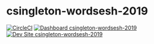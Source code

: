 # csingleton-wordsesh-2019

[![CircleCI](https://circleci.com/gh/pantheon-training-org/csingleton-wordsesh-2019.svg?style=shield)](https://circleci.com/gh/pantheon-training-org/csingleton-wordsesh-2019)
[![Dashboard csingleton-wordsesh-2019](https://img.shields.io/badge/dashboard-csingleton_wordsesh_2019-yellow.svg)](https://dashboard.pantheon.io/sites/6d68b079-2bc8-4d5a-84d4-04a9e805f4e8#dev/code)
[![Dev Site csingleton-wordsesh-2019](https://img.shields.io/badge/site-csingleton_wordsesh_2019-blue.svg)](http://dev-csingleton-wordsesh-2019.pantheonsite.io/)